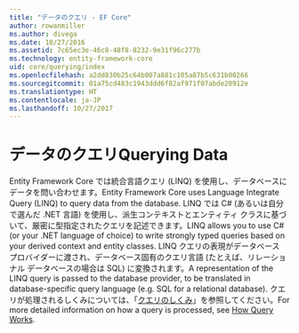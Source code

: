 ```yaml
---
title: "データのクエリ - EF Core"
author: rowanmiller
ms.author: divega
ms.date: 10/27/2016
ms.assetid: 7c65ec3e-46c8-48f8-8232-9e31f96c277b
ms.technology: entity-framework-core
uid: core/querying/index
ms.openlocfilehash: a2dd830b25c64b007a881c105a87b5c631b00266
ms.sourcegitcommit: 01a75cd483c1943ddd6f82af971f07abde20912e
ms.translationtype: HT
ms.contentlocale: ja-JP
ms.lasthandoff: 10/27/2017
---
```

# <a name="querying-data"></a><span data-ttu-id="7ab62-102">データのクエリ</span><span class="sxs-lookup"><span data-stu-id="7ab62-102">Querying Data</span></span>

<span data-ttu-id="7ab62-103">Entity Framework Core では統合言語クエリ (LINQ) を使用し、データベースにデータを問い合わせます。</span><span class="sxs-lookup"><span data-stu-id="7ab62-103">Entity Framework Core uses Language Integrate Query (LINQ) to query data from the database.</span></span> <span data-ttu-id="7ab62-104">LINQ では C# (あるいは自分で選んだ .NET 言語) を使用し、派生コンテキストとエンティティ クラスに基づいて、厳密に型指定されたクエリを記述できます。</span><span class="sxs-lookup"><span data-stu-id="7ab62-104">LINQ allows you to use C# (or your .NET language of choice) to write strongly typed queries based on your derived context and entity classes.</span></span> <span data-ttu-id="7ab62-105">LINQ クエリの表現がデータベース プロバイダーに渡され、データベース固有のクエリ言語 (たとえば、リレーショナル データベースの場合は SQL) に変換されます。</span><span class="sxs-lookup"><span data-stu-id="7ab62-105">A representation of the LINQ query is passed to the database provider, to be translated in database-specific query language (e.g. SQL for a relational database).</span></span> <span data-ttu-id="7ab62-106">クエリが処理されるしくみについては、「[クエリのしくみ](overview.md)」を参照してください。</span><span class="sxs-lookup"><span data-stu-id="7ab62-106">For more detailed information on how a query is processed, see [How Query Works](overview.md).</span></span>
